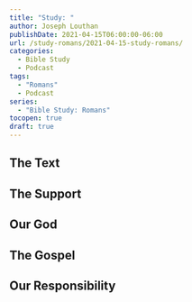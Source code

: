 ```yaml
---
title: "Study: "
author: Joseph Louthan
publishDate: 2021-04-15T06:00:00-06:00
url: /study-romans/2021-04-15-study-romans/
categories:
  - Bible Study
  - Podcast
tags:
  - "Romans"
  - Podcast
series:
  - "Bible Study: Romans"
tocopen: true
draft: true
---
```

## The Text

## The Support

## Our God

## The Gospel

## Our Responsibility

